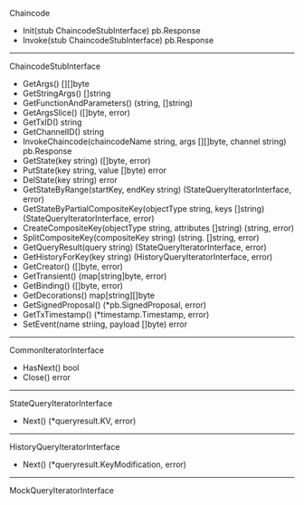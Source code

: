 Chaincode

+ Init(stub ChaincodeStubInterface) pb.Response
+ Invoke(stub ChaincodeStubInterface) pb.Response

---

ChaincodeStubInterface

+ GetArgs() [][]byte
+ GetStringArgs() []string
+ GetFunctionAndParameters() (string, []string)
+ GetArgsSlice() ([]byte, error)
+ GetTxID() string
+ GetChannelID() string
+ InvokeChaincode(chaincodeName string, args [][]byte, channel string) pb.Response
+ GetState(key string) ([]byte, error)
+ PutState(key string, value []byte) error
+ DelState(key string) error
+ GetStateByRange(startKey, endKey string) (StateQueryIteratorInterface, error)
+ GetStateByPartialCompositeKey(objectType string, keys []string) (StateQueryIteratorInterface, error)
+ CreateCompositeKey(objectType string, attributes []string) (string, error)
+ SplitCompositeKey(compositeKey string) (string. []string, error)
+ GetQueryResult(query string) (StateQueryIteratorInterface, error)
+ GetHistoryForKey(key string) (HistoryQueryIteratorInterface, error)
+ GetCreator() ([]byte, error)
+ GetTransient() (map[string]byte, error)
+ GetBinding() ([]byte, error)
+ GetDecorations() map[string][]byte
+ GetSignedProposal() (*pb.SignedProposal, error)
+ GetTxTimestamp() (*timestamp.Timestamp, error)
+ SetEvent(name striing, payload []byte) error


---

CommonIteratorInterface

+ HasNext() bool
+ Close() error

---


StateQueryIteratorInterface

+ Next() (*queryresult.KV, error)


---


HistoryQueryIteratorInterface

+ Next() (*queryresult.KeyModification, error)


---


MockQueryIteratorInterface
